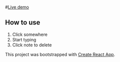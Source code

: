#[Live demo](https://matthewthomsonnz.github.io/react-simple-bubble-app/)

## How to use

1. Click somewhere
2. Start typing
3. Click note to delete

This project was bootstrapped with [Create React App](https://github.com/facebook/create-react-app).

